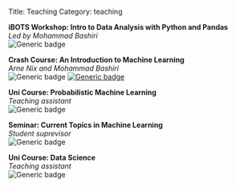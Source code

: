 Title: Teaching
Category: teaching

**iBOTS Workshop: Intro to Data Analysis with Python and Pandas**<br>
*Led by Mohammad Bashiri*<br>
![Generic badge](https://img.shields.io/badge/Nov_2023_(in_prep)-666666.svg)

**Crash Course: An Introduction to Machine Learning**<br>
*Arne Nix and Mohammad Bashiri*<br>
![Generic badge](https://img.shields.io/badge/Sep_2022-666666.svg)
[![Generic badge](https://img.shields.io/badge/YouTube_Playlist-E80000.svg)](https://youtube.com/playlist?list=PLyo4bHRa2OKK_a_PdN7Dgc9VSSji8c1EO&si=3stQ963mthwac-Yl)

**Uni Course: Probabilistic Machine Learning**<br>
*Teaching assistant*<br>
![Generic badge](https://img.shields.io/badge/Sep_2022-666666.svg)

**Seminar: Current Topics in Machine Learning**<br>
*Student suprevisor*<br>
![Generic badge](https://img.shields.io/badge/May_2022-666666.svg)

**Uni Course: Data Science**<br>
*Teaching assistant*<br>
![Generic badge](https://img.shields.io/badge/Sep_2021-666666.svg)